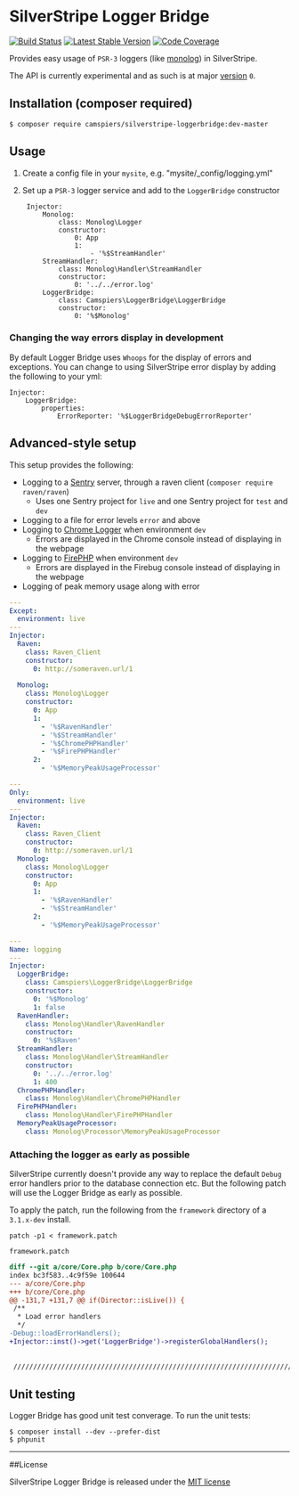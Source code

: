 # SilverStripe Logger Bridge

[![Build Status](https://travis-ci.org/camspiers/silverstripe-loggerbridge.png?branch=master)](https://travis-ci.org/camspiers/silverstripe-loggerbridge) [![Latest Stable Version](https://poser.pugx.org/camspiers/silverstripe-loggerbridge/v/stable.png)](https://packagist.org/packages/camspiers/silverstripe-loggerbridge) [![Code Coverage](https://scrutinizer-ci.com/g/camspiers/silverstripe-loggerbridge/badges/coverage.png?s=08a49538c62d2da0c1fc8520e495f6c2577f9ddc)](https://scrutinizer-ci.com/g/camspiers/silverstripe-loggerbridge/)

Provides easy usage of `PSR-3` loggers (like [monolog](https://github.com/Seldaek/monolog)) in SilverStripe.

The API is currently experimental and as such is at major [version](http://semver.org/) `0`.

## Installation (composer required)

	$ composer require camspiers/silverstripe-loggerbridge:dev-master

## Usage

1. Create a config file in your `mysite`, e.g. "mysite/_config/logging.yml"
2. Set up a `PSR-3` logger service and add to the `LoggerBridge` constructor

		Injector:
			Monolog:
				class: Monolog\Logger
				constructor:
					0: App
					1:
						- '%$StreamHandler'
			StreamHandler:
				class: Monolog\Handler\StreamHandler
				constructor:
					0: '../../error.log'
			LoggerBridge:
				class: Camspiers\LoggerBridge\LoggerBridge
				constructor:
					0: '%$Monolog'

### Changing the way errors display in development

By default Logger Bridge uses `Whoops` for the display of errors and exceptions. You can change to using SilverStripe
error display by adding the following to your yml:

	Injector:
		LoggerBridge:
			properties:
				ErrorReporter: '%$LoggerBridgeDebugErrorReporter'

## Advanced-style setup

This setup provides the following:

* Logging to a [Sentry](https://getsentry.com/welcome/) server, through a raven client (`composer require raven/raven`)
	* Uses one Sentry project for `live` and one Sentry project for `test` and `dev`
* Logging to a file for error levels `error` and above
* Logging to [Chrome Logger](http://craig.is/writing/chrome-logger) when environment `dev`
	* Errors are displayed in the Chrome console instead of displaying in the webpage
* Logging to [FirePHP](http://www.firephp.org/) when environment `dev`
	* Errors are displayed in the Firebug console instead of displaying in the webpage
* Logging of peak memory usage along with error

```yml
---
Except:
  environment: live
---
Injector:
  Raven:
    class: Raven_Client
    constructor:
      0: http://someraven.url/1
      
  Monolog:
    class: Monolog\Logger
    constructor:
      0: App
      1:
        - '%$RavenHandler'
        - '%$StreamHandler'
        - '%$ChromePHPHandler'
        - '%$FirePHPHandler'
      2:
        - '%$MemoryPeakUsageProcessor'

---
Only:
  environment: live
---
Injector:
  Raven:
    class: Raven_Client
    constructor:
      0: http://someraven.url/1
  Monolog:
    class: Monolog\Logger
    constructor:
      0: App
      1:
        - '%$RavenHandler'
        - '%$StreamHandler'
      2:
        - '%$MemoryPeakUsageProcessor'

---
Name: logging
---
Injector:
  LoggerBridge:
    class: Camspiers\LoggerBridge\LoggerBridge
    constructor:
      0: '%$Monolog'
      1: false
  RavenHandler:
    class: Monolog\Handler\RavenHandler
    constructor:
      0: '%$Raven'
  StreamHandler:
    class: Monolog\Handler\StreamHandler
    constructor:
      0: '../../error.log'
      1: 400
  ChromePHPHandler:
    class: Monolog\Handler\ChromePHPHandler
  FirePHPHandler:
    class: Monolog\Handler\FirePHPHandler
  MemoryPeakUsageProcessor:
    class: Monolog\Processor\MemoryPeakUsageProcessor
```

### Attaching the logger as early as possible

SilverStripe currently doesn't provide any way to replace the default `Debug` error handlers prior to the
database connection etc. But the following patch will use the Logger Bridge as early as possible.

To apply the patch, run the following from the `framework` directory of a `3.1.x-dev` install.
 
	patch -p1 < framework.patch

`framework.patch`

```diff
diff --git a/core/Core.php b/core/Core.php
index bc3f583..4c9f59e 100644
--- a/core/Core.php
+++ b/core/Core.php
@@ -131,7 +131,7 @@ if(Director::isLive()) {
 /**
  * Load error handlers
  */
-Debug::loadErrorHandlers();
+Injector::inst()->get('LoggerBridge')->registerGlobalHandlers();
 
 
 ///////////////////////////////////////////////////////////////////////////////
```

## Unit testing

Logger Bridge has good unit test converage. To run the unit tests:

    $ composer install --dev --prefer-dist
    $ phpunit
    
---
##License

SilverStripe Logger Bridge is released under the [MIT license](http://camspiers.mit-license.org/)
